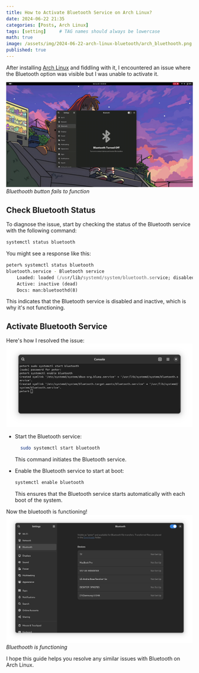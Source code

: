 ```yaml
---
title: How to Activate Bluetooth Service on Arch Linux?
date: 2024-06-22 21:35
categories: [Posts, Arch Linux]
tags: [setting]     # TAG names should always be lowercase
math: true
image: /assets/img/2024-06-22-arch-linux-bluetooth/arch_bluethooth.png
published: true
---
```


After installing [Arch Linux](https://wiki.archlinux.org/title/installation_guide) and fiddling with it, I encountered an issue where the Bluetooth option was visible but I was unable to activate it.


![Bluethooth button fails to function](/assets/img/2024-06-22-arch-linux-bluetooth/arch_bluetooth.gif)
_Bluethooth button fails to function_

Check Bluetooth Status
---
To diagnose the issue, start by checking the status of the Bluetooth service with the following command:
```zsh
systemctl status bluetooth
```
You might see a response like this:
```zsh
peter% systemctl status bluetooth
bluetooth.service - Bluetooth service
    Loaded: loaded (/usr/lib/systemd/system/bluetooth.service; disabled; preset: disabled)
    Active: inactive (dead)
    Docs: man:bluetoothd(8)
```
This indicates that the Bluetooth service is disabled and inactive, which is why it's not functioning.

Activate Bluetooth Service
---
Here's how I resolved the issue:
![Bluethooth is functioning](/assets/img/2024-06-22-arch-linux-bluetooth/console_bluethooth.png)
  
- Start the Bluetooth service:
  ```zsh
    sudo systemctl start bluetooth
  ```
  This command initiates the Bluetooth service.

- Enable the Bluetooth service to start at boot:
    ```zsh
    systemctl enable bluetooth
    ```
    This ensures that the Bluetooth service starts automatically with each boot of the system.

Now the bluetooth is functioning!
![Bluethooth is functioning](/assets/img/2024-06-22-arch-linux-bluetooth/bluetooth_work.png)
_Bluethooth is functioning_

I hope this guide helps you resolve any similar issues with Bluetooth on Arch Linux.